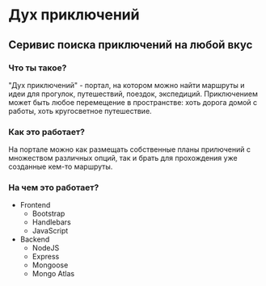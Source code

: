 # Дух приключений

## Серивис поиска приключений на любой вкус

### Что ты такое?
"Дух приключений" - портал, на котором можно найти маршруты и идеи для прогулок, путешествий, поездок, экспедиций. Приключением может быть любое перемещение в пространстве: хоть дорога домой с работы, хоть кругосветное путешествие.
### Как это работает?
На портале можно как размещать собственные планы прилючений с множеством различных опций, так и брать для прохождения уже созданные кем-то маршруты.
### На чем это работает?
* Frontend
  * Bootstrap
  * Handlebars
  * JavaScript
* Backend
  * NodeJS
  * Express
  * Mongoose
  * Mongo Atlas
